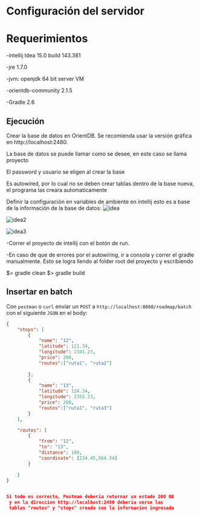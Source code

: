 # Configuración del servidor

# Requerimientos
-intellij Idea 15.0 build 143.381

-jre 1.7.0

-jvm: openjdk 64 bit server VM

-orientdb-community 2.1.5

-Gradle 2.6

## Ejecución
Crear la base de datos en OrientDB. Se recomienda usar la versión gráfica en
http://localhost:2480.

La base de datos se puede llamar como se desee, en este caso se llama proyecto

El password y usuario se eligen al crear la base

Es autowired, por lo cual no se deben crear tablas dentro de la base nueva, el programa las creara automaticamente

Definir la configuración en variables de ambiente en intellij esto es a base de la información de la base de datos:
![idea](https://cloud.githubusercontent.com/assets/1479846/12601375/30f11264-c466-11e5-8506-f077dee26c94.jpg)

![idea2](https://cloud.githubusercontent.com/assets/1479846/12601417/7dac2792-c466-11e5-821f-2aff30228292.jpg)


![idea3](https://cloud.githubusercontent.com/assets/1479846/12601442/ada44222-c466-11e5-9d69-b1a9d06704ed.jpg)

-Correr el proyecto de intellij con el botón de run.

-En caso de que de errores por el autowiring, ir a consola y correr el gradle manualmente. Esto se logra llendo al folder root del proyecto y escribiendo

$> gradle clean
$> gradle build


## Insertar en batch

Con `postman` o `curl` enviar un `POST` a `http://localhost:8080/roadmap/batch` con el siguiente `JSON` en el body:

```json
{
    "stops": [
        {
            "name": "12",
            "latitude": 121.34,
            "longitude": 2341.23,
            "price": 200,
            "routes":["ruta1", "ruta2"]
            
        },
        {
            "name": "13",
            "latitude": 124.34,
            "longitude": 2355.23,
            "price": 200,
            "routes":["ruta1", "ruta3"]
        }
    ],

    "routes": [
        {
            "from": "12",
            "to": "13",
            "distance": 100,
            "coordinate": [234.45,564.34]
        }
      
    ]
}


Si todo es correcto, Postman deberia retornar un estado 200 OK 
 y en la direccion http://localhost:2480 deberia verse las 
 tablas "routes" y "stops" creada con la informacion ingresada 
```
